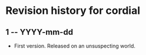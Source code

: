 # Revision history for cordial

## 1  -- YYYY-mm-dd

* First version. Released on an unsuspecting world.
